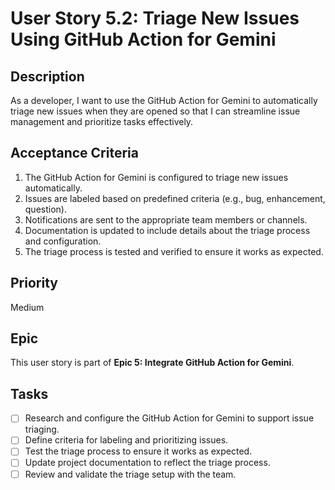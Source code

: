 # User Story 5.2: Triage New Issues Using GitHub Action for Gemini

## Description
As a developer, I want to use the GitHub Action for Gemini to automatically triage new issues when they are opened so that I can streamline issue management and prioritize tasks effectively.

## Acceptance Criteria
1. The GitHub Action for Gemini is configured to triage new issues automatically.
2. Issues are labeled based on predefined criteria (e.g., bug, enhancement, question).
3. Notifications are sent to the appropriate team members or channels.
4. Documentation is updated to include details about the triage process and configuration.
5. The triage process is tested and verified to ensure it works as expected.

## Priority
Medium

## Epic
This user story is part of **Epic 5: Integrate GitHub Action for Gemini**.

## Tasks
- [ ] Research and configure the GitHub Action for Gemini to support issue triaging.
- [ ] Define criteria for labeling and prioritizing issues.
- [ ] Test the triage process to ensure it works as expected.
- [ ] Update project documentation to reflect the triage process.
- [ ] Review and validate the triage setup with the team.